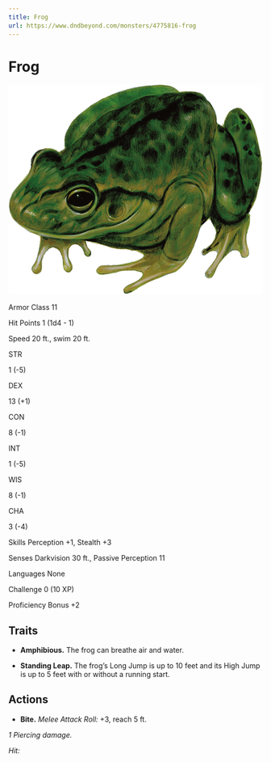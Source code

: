 ```yaml
---
title: Frog
url: https://www.dndbeyond.com/monsters/4775816-frog
---
```


# Frog

![Frog](frog.png)

Armor Class
11

Hit Points
1
(1d4 - 1)

Speed
20 ft., swim 20 ft.

STR

1
(-5)

DEX

13
(+1)

CON

8
(-1)

INT

1
(-5)

WIS

8
(-1)

CHA

3
(-4)

Skills
Perception +1, Stealth +3

Senses
Darkvision 30 ft., Passive Perception 11

Languages
None

Challenge
0 (10 XP)

Proficiency Bonus
+2

## Traits

* **Amphibious.** The frog can breathe air and water.

* **Standing Leap.** The frog’s Long Jump is up to 10 feet and its High Jump is up to 5 feet with or without a running start.

## Actions

* **Bite.** *Melee Attack Roll:* +3, reach 5 ft.

*1 Piercing damage.*

*Hit:*